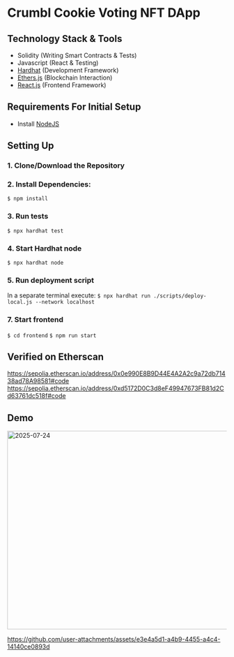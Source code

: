 # Crumbl Cookie Voting NFT DApp

## Technology Stack & Tools

- Solidity (Writing Smart Contracts & Tests)
- Javascript (React & Testing)
- [Hardhat](https://hardhat.org/) (Development Framework)
- [Ethers.js](https://docs.ethers.io/v5/) (Blockchain Interaction)
- [React.js](https://reactjs.org/) (Frontend Framework)

## Requirements For Initial Setup
- Install [NodeJS](https://nodejs.org/en/)

## Setting Up
### 1. Clone/Download the Repository

### 2. Install Dependencies:
`$ npm install`

### 3. Run tests
`$ npx hardhat test`

### 4. Start Hardhat node
`$ npx hardhat node`

### 5. Run deployment script
In a separate terminal execute:
`$ npx hardhat run ./scripts/deploy-local.js --network localhost`

### 7. Start frontend
`$ cd frontend`
`$ npm run start`

## Verified on Etherscan
https://sepolia.etherscan.io/address/0x0e990E8B9D44E4A2A2c9a72db71438ad78A98581#code
https://sepolia.etherscan.io/address/0xd5172D0C3d8eF49947673FB81d2Cd63761dc518f#code

## Demo
<img width="948" height="455" alt="2025-07-24" src="https://github.com/user-attachments/assets/4cd4e1e2-36f6-49e6-935d-b798a769eb4b" />

https://github.com/user-attachments/assets/e3e4a5d1-a4b9-4455-a4c4-14140ce0893d

